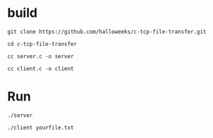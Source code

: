 # build

```
git clone https://github.com/halloweeks/c-tcp-file-transfer.git
```

```
cd c-tcp-file-transfer
```


```
cc server.c -o server
```

``` 
cc client.c -o client
```


# Run

```
./server
```

```
./client yourfile.txt
```



